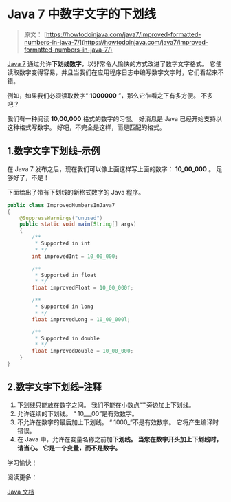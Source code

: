 # Java 7 中数字文字的下划线

> 原文： [https://howtodoinjava.com/java7/improved-formatted-numbers-in-java-7/](https://howtodoinjava.com/java7/improved-formatted-numbers-in-java-7/)

[Java 7](https://howtodoinjava.com/java7/java-7-changes-features-and-enhancements/) 通过允许**下划线数字**，以非常令人愉快的方式改进了数字文字格式。 它使读取数字变得容易，并且当我们在应用程序日志中编写数字文字时，它们看起来不错。

例如，如果我们必须读取数字“ **1000000** ”，那么它乍看之下有多方便。 不多吧？

我们有一种阅读 **10,00,000** 格式的数字的习惯。 好消息是 Java 已经开始支持以这种格式写数字。 好吧，不完全是这样，而是匹配的格式。

## 1.数字文字下划线–示例

在 Java 7 发布之后，现在我们可以像上面这样写上面的数字： **10_00_000** 。 足够好了，不是！

下面给出了带有下划线的新格式数字的 Java 程序。

```java
public class ImprovedNumbersInJava7
{
	@SuppressWarnings("unused")
	public static void main(String[] args)
	{
		/**
		 * Supported in int
		 * */
		int improvedInt = 10_00_000;

		/**
		 * Supported in float
		 * */
		float improvedFloat = 10_00_000f;

		/**
		 * Supported in long
		 * */
		float improvedLong = 10_00_000l;

		/**
		 * Supported in double
		 * */
		float improvedDouble = 10_00_000;
	}
}

```

## 2.数字文字下划线–注释

1.  下划线只能放在数字之间。 我们不能在小数点“'”旁边加上下划线。
2.  允许连续的下划线。 “ 10___00”是有效数字。
3.  不允许在数字的最后加上下划线。 “ 1000_”不是有效数字。 它将产生编译时错误。
4.  在 Java 中，允许在变量名称之前加**下划线。 当您在数字开头加上下划线时，请当心。 它是一个变量，而不是数字。**

学习愉快！

阅读更多：

[Java 文档](https://docs.oracle.com/javase/7/docs/technotes/guides/language/underscores-literals.html)